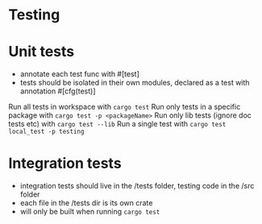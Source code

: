 # Testing

# Unit tests
- annotate each test func with #[test]
- tests should be isolated in their own modules, declared as a test with annotation #[cfg(test)]

Run all tests in workspace with `cargo test`
Run only tests in a specific package with `cargo test -p <packageName>`
Run only lib tests (ignore doc tests etc) with `cargo test --lib`
Run a single test with `cargo test local_test -p testing`

# Integration tests
- integration tests should live in the /tests folder, testing code in the /src folder
- each file in the /tests dir is its own crate
- will only be built when running `cargo test`

